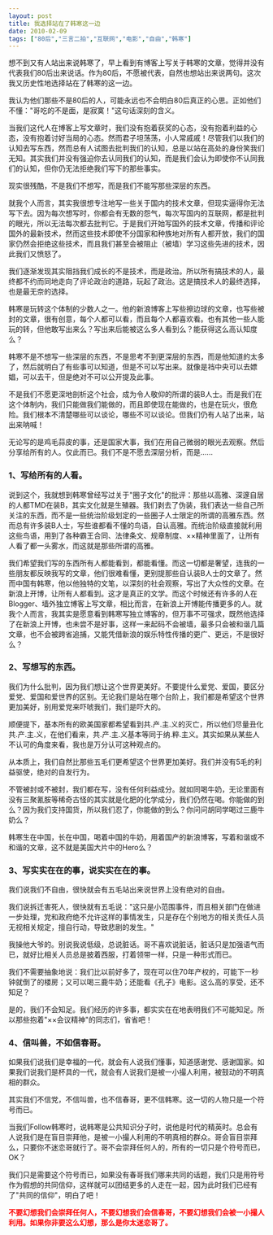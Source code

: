 ```yaml
---
layout: post
title: 我选择站在了韩寒这一边
date: 2010-02-09
tags: ["80后","三言二拍","互联网","电影","自由","韩寒"]
---
```


想不到又有人站出来说韩寒了，早上看到有博客上写关于韩寒的文章，觉得并没有代表我们80后出来说话。作为80后，不愿被代表，自然也想站出来说两句。这次我又历史性地选择站在了韩寒的这一边。

我认为他们那些不是80后的人，可能永远也不会明白80后真正的心思。正如他们不懂："哥吃的不是面，是寂寞！"这句话深刻的含义。

<!--more-->

当我们这代人在博客上写文章时，我们没有抱着获奖的心态，没有抱着利益的心态，没有抱着讨好当局的心态。然而君子坦荡荡，小人常戚戚！尽管我们以我们的认知去写东西，然而总有人试图去批判我们的认知，总是以站在高处的身份笑我们无知。其实我们并没有强迫你去认同我们的认知，而是我们会认为即使你不认同我们的认知，但你仍无法拒绝我们写下的那些事实。

现实很残酷，不是我们不想写，而是我们不能写那些深层的东西。

就我个人而言，其实我很想专注地写一些关于国内的技术文章，但现实逼得你无法写下去。因为每次想写时，你都会有无数的怨气，每次写国内的互联网，都是批判的眼光，所以无法每次都去批判它。于是我们开始写国外的技术文章，传播和评论国外的最新技术，然而这些技术即使不分国家和种族地对所有人都开放，我们的国家仍然会拒绝这些技术，而且我们甚至会被阻止（被墙）学习这些先进的技术，因此我们又愤怒了。

我们逐渐发现其实阻挡我们成长的不是技术，而是政治。所以所有搞技术的人，最终都不约而同地走向了评论政治的道路，玩起了政治。这是搞技术人的最终选择，也是最无奈的选择。

韩寒是玩转这个体制的少数人之一。他的新浪博客上写些擦边球的文章，也写些被封的文章，很有创意，每个人都可以看，而且每个人都喜欢看。也有其他一些人能玩的转，但他敢写出来么？写出来后能被这么多人看到么？能获得这么高认知度么？

韩寒不是不想写一些深层的东西，不是思考不到更深层的东西，而是他知道的太多了，然后就明白了有些事可以知道，但是不可以写出来。就像是裆中央可以去嫖娼，可以去干，但是绝对不可以公开提及此事。

不是我们不愿更深地剖析这个社会，成为令人敬仰的所谓的装B人士。而是我们在这个体制内，我们只能做我们能做的，而且即使现在能做的，也是在玩火，很危险。我们根本不清楚哪些可以谈论，哪些不可以谈论。但我们仍有人站了出来，站出来呐喊！

无论写的是鸡毛蒜皮的事，还是国家大事，我们在用自己微弱的眼光去观察。然后分享给所有的人。仅此而已。我们不是不愿去深层分析，而是......

### 1、写给所有的人看。

说到这个，我就想到韩寒曾经写过关于"圈子文化"的批评：那些以高雅、深邃自居的人都TMD在装B，其实文化就是生殖器。我们剥去了伪装，我们表达一些自己所关注的东西，而不是一些统治阶级划定的一些圈子人士限定的所谓的高雅东西。然而总有许多装B人士，写些谁都看不懂的鸟语，自认高雅。而统治阶级直接就利用这些鸟语，用到了各种霸王合同、法律条文、规章制度、××精神里面了，让所有人看了都一头雾水，而这就是那些所谓的高雅。

我们希望我们写的东西所有人都能看到，都能看懂。而这一切都是奢望，连我的一些朋友都反映我写的文章，他们很难看懂，更别提那些自认装B人士的文章了。然而中国有韩寒，他以他独特的文笔，以深刻的社会观察，写出了大众性的文章。在新浪上开博，让所有人都看到。这才是真正的文学。而这个时候还有许多的人在Blogger、墙外独立博客上写文章，相比而言，在新浪上开博能传播更多的人。就我个人而言，我其实是愿意看到韩寒写独立博客的，但万事不可强求，既然他选择了在新浪上开博，也未尝不是好事，这样一来起码不会被墙，最多只会被和谐几篇文章，也不会被跨省追捕，又能凭借新浪的娱乐特性传播的更广、更远，不是很好么？

### 2、写想写的东西。

我们为什么批判，因为我们想让这个世界更美好。不要提什么爱党、爱国，要区分爱党、爱国和爱世界的区别。无论我们是站在哪个台阶上，我们都是希望这个世界更加美好，别用爱党来吓唬我们，我们是吓大的。

顺便提下，基本所有的欧美国家都希望看到共.产.主.义的灭亡，所以他们尽量丑化共.产.主.义，在他们看来，共.产.主.义基本等同于纳.粹.主义。其实如果从某些人不认可的角度来看，我也是万分认可这种观点的。

从本质上，我们自然比那些五毛们更希望这个世界更加美好。我们并没有5毛的利益驱使，绝对的自发行为。

不管被封或不被封，我们都在写，没有任何利益成分。就如同喝牛奶，无论里面有没有三聚氰胺等稀奇古怪的其实就是化肥的化学成分，我们仍然在喝。你能做的到么？因为我们支持国货，所以我们忍了，你能做的到么？你问问胡同学喝过三鹿牛奶么？

韩寒生在中国，长在中国，喝着中国的牛奶，用着国产的新浪博客，写着和谐或不和谐的文章，这不就是美国大片中的Hero么？

### 3、写实实在在的事，说实实在在的事。

我们说我们不自由，很快就会有五毛站出来说世界上没有绝对的自由。

我们说拆迁害死人，很快就有五毛说："这只是小范围事件，而且相关部门在做进一步处理，党和政府绝不允许这样的事情发生，只是存在个别地方的相关责任人员无视相关规定，擅自行动，导致悲剧的发生。"

我操他大爷的。别说我说低级，总说脏话。哥不喜欢说脏话，脏话只是加强语气而已，就好比相关人员总是披着西服，打着领带一样，只是一种形式而已。

我们不需要抽象地说：我们比以前好多了，现在可以住70年产权的，可能下一秒钟就倒了的楼房；又可以喝三鹿牛奶；还能看《孔子》电影。这么高的享受，还不知足？

是的，我们不会知足。我们经历的许多事，都实实在在地表明我们不可能知足。所以那些抱着"××会议精神"的同志们，省省吧！

### 4、信叫兽，不如信春哥。

如果我们说我们是幸福的一代，就会有人说我们懂事，知道感谢党、感谢国家。如果我们说我们是杯具的一代，就会有人说我们是被一小撮人利用，被鼓动的不明真相的群众。

其实我们不信党，不信叫兽，也不信春哥，更不信韩寒。这一切的人物只是一个符号而已。

当我们Follow韩寒时，说韩寒是公共知识分子时，说他是时代的精英时。总会有人说我们是在盲目崇拜他，是被一小撮人利用的不明真相的群众。哥会盲目崇拜么，只要你不迷恋哥就行了。哥不会崇拜任何人的，所有的一切只是个符号而已，OK？

我们只是需要这个符号而已，如果没有春哥我们哪来共同的话题，我们只是用符号作为假想的共同信仰，这样就可以团结更多的人走在一起，因为此时我们已经有了"共同的信仰"，明白了吧！

**<span style="color: #ff0000;">不要幻想我们会崇拜任何人，不要幻想我们会信春哥，不要幻想我们会被一小撮人利用。如果你非要这么幻想，那么是你太迷恋哥了。</span>**